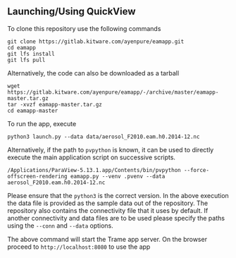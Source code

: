 ## Launching/Using QuickView

To clone this repository use the following commands

```
git clone https://gitlab.kitware.com/ayenpure/eamapp.git
cd eamapp
git lfs install
git lfs pull
```

Alternatively, the code can also be downloaded as a tarball

```
wget https://gitlab.kitware.com/ayenpure/eamapp/-/archive/master/eamapp-master.tar.gz
tar -xvzf eamapp-master.tar.gz
cd eamapp-master
```

To run the app, execute

```
python3 launch.py --data data/aerosol_F2010.eam.h0.2014-12.nc
```

Alternatively, if the path to `pvpython` is known, it can be used to directly execute the main application script on successive scripts.

```
/Applications/ParaView-5.13.1.app/Contents/bin/pvpython --force-offscreen-rendering eamapp.py --venv .pvenv --data aerosol_F2010.eam.h0.2014-12.nc
```

Please ensure that the `python3` is the correct version.
In the above execution the data file is provided as the sample data out of the repository. The repository also contains the connectivity file that it uses by default.
If another connectivity and data files are to be used please specify the paths using the `--conn` and `--data` options.

The above command will start the Trame app server.
On the browser proceed to `http://localhost:8080` to use the app
